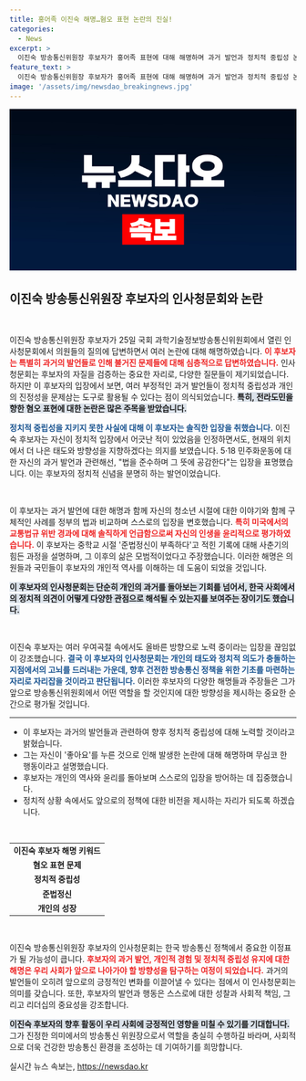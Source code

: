 ```yaml
---
title: 홍어족 이진숙 해명…혐오 표현 논란의 진실!
categories:
  - News
excerpt: >
  이진숙 방송통신위원장 후보자가 홍어족 표현에 대해 해명하며 과거 발언과 정치적 중립성 논란에 직면했습니다. 인사청문회에서의 발언이 화제를 모으고 있습니다. 확인해보세요!
feature_text: >
  이진숙 방송통신위원장 후보자가 홍어족 표현에 대해 해명하며 과거 발언과 정치적 중립성 논란에 직면했습니다. 인사청문회에서의 발언이 화제를 모으고 있습니다. 확인해보세요!
image: '/assets/img/newsdao_breakingnews.jpg'
---
```


<p><img src="/assets/img/newsdao_breakingnews.jpg" alt="cryptoinkorea 속보" /></p>

<h2 data-ke-size="size26">이진숙 방송통신위원장 후보자의 인사청문회와 논란</h2>

<p data-ke-size="size16">&nbsp;</p>

<p>이진숙 방송통신위원장 후보자가 25일 국회 과학기술정보방송통신위원회에서 열린 인사청문회에서 의원들의 질의에 답변하면서 여러 논란에 대해 해명하였습니다. <b><span style="color: #ee2323;">이 후보자는 특별히 과거의 발언들로 인해 불거진 문제들에 대해 심층적으로 답변하였습니다.</span></b> 인사청문회는 후보자의 자질을 검증하는 중요한 자리로, 다양한 질문들이 제기되었습니다. 하지만 이 후보자의 입장에서 보면, 여러 부정적인 과거 발언들이 정치적 중립성과 개인의 진정성을 문제삼는 도구로 활용될 수 있다는 점이 의식되었습니다. <b><span style="background-color: #21538527;">특히, 전라도민을 향한 혐오 표현에 대한 논란은 많은 주목을 받았습니다.</span></b></p>

<p><b><span style="color: #1a5490;">정치적 중립성을 지키지 못한 사실에 대해 이 후보자는 솔직한 입장을 취했습니다.</span></b> 이진숙 후보자는 자신이 정치적 입장에서 어긋난 적이 있었음을 인정하면서도, 현재의 위치에서 더 나은 태도와 방향성을 지향하겠다는 의지를 보였습니다. 5·18 민주화운동에 대한 자신의 과거 발언과 관련해선, "법을 준수하며 그 뜻에 공감한다"는 입장을 표명했습니다. 이는 후보자의 정치적 신념을 분명히 하는 발언이었습니다. </p>

<p data-ke-size="size16">&nbsp;</p>

<p>이 후보자는 과거 발언에 대한 해명과 함께 자신의 청소년 시절에 대한 이야기와 함께 구체적인 사례를 정부의 법과 비교하며 스스로의 입장을 변호했습니다. <b><span style="color: #ee2323;">특히 미국에서의 교통법규 위반 경과에 대해 솔직하게 언급함으로써 자신의 인생을 윤리적으로 평가하였습니다.</span></b> 이 후보자는 중학교 시절 '준법정신이 부족하다'고 적힌 기록에 대해 사춘기의 힘든 과정을 설명하며, 그 이후의 삶은 모범적이었다고 주장했습니다. 이러한 해명은 의원들과 국민들이 후보자의 개인적 역사를 이해하는 데 도움이 되었을 것입니다. </p>

<p><b><span style="background-color: #21538527;">이 후보자의 인사청문회는 단순히 개인의 과거를 돌아보는 기회를 넘어서, 한국 사회에서의 정치적 의견이 어떻게 다양한 관점으로 해석될 수 있는지를 보여주는 장이기도 했습니다.</span></b> </p>

<p data-ke-size="size16">&nbsp;</p>

<p>이진숙 후보자는 여러 우여곡절 속에서도 올바른 방향으로 노력 중이라는 입장을 끊임없이 강조했습니다. <b><span style="color: #1a5490;">결국 이 후보자의 인사청문회는 개인의 태도와 정치적 의도가 충돌하는 지점에서의 고뇌를 드러내는 가운데, 향후 건전한 방송통신 정책을 위한 기초를 마련하는 자리로 자리잡을 것이라고 판단됩니다.</span></b> 이러한 후보자의 다양한 해명들과 주장들은 그가 앞으로 방송통신위원회에서 어떤 역할을 할 것인지에 대한 방향성을 제시하는 중요한 순간으로 평가될 것입니다. </p>

<hr>

<ul>
  <li>이 후보자는 과거의 발언들과 관련하여 향후 정치적 중립성에 대해 노력할 것이라고 밝혔습니다.</li>
  <li>그는 자신이 '좋아요'를 누른 것으로 인해 발생한 논란에 대해 해명하며 무심코 한 행동이라고 설명했습니다.</li>
  <li>후보자는 개인의 역사와 윤리를 돌아보며 스스로의 입장을 방어하는 데 집중했습니다.</li>
  <li>정치적 상황 속에서도 앞으로의 정책에 대한 비전을 제시하는 자리가 되도록 하겠습니다.</li>
</ul>

<p data-ke-size="size16">&nbsp;</p>

<table>
  <tr>
    <td style="text-align: center; height: 17px;"><b>이진숙 후보자 해명 키워드</b></td>
  </tr>
  <tr>
    <td style="text-align: center; height: 17px;"><b>혐오 표현 문제</b></td>
  </tr>
  <tr>
    <td style="text-align: center; height: 17px;"><b>정치적 중립성</b></td>
  </tr>
  <tr>
    <td style="text-align: center; height: 17px;"><b>준법정신</b></td>
  </tr>
  <tr>
    <td style="text-align: center; height: 17px;"><b>개인의 성장</b></td>
  </tr>
</table> 

<p data-ke-size="size16">&nbsp;</p>

<p>이진숙 방송통신위원장 후보자의 인사청문회는 한국 방송통신 정책에서 중요한 이정표가 될 가능성이 큽니다. <b><span style="color: #ee2323;">후보자의 과거 발언, 개인적 경험 및 정치적 중립성 유지에 대한 해명은 우리 사회가 앞으로 나아가야 할 방향성을 탐구하는 여정이 되었습니다.</span></b> 과거의 발언들이 오히려 앞으로의 긍정적인 변화를 이끌어낼 수 있다는 점에서 이 인사청문회는 의미를 갖습니다. 또한, 후보자의 발언과 행동은 스스로에 대한 성찰과 사회적 책임, 그리고 리더십의 중요성을 강조합니다. </p>

<p><b><span style="background-color: #21538527;">이진숙 후보자의 향후 활동이 우리 사회에 긍정적인 영향을 미칠 수 있기를 기대합니다.</span></b> 그가 진정한 의미에서의 방송통신 위원장으로서 역할을 충실히 수행하길 바라며, 사회적으로 더욱 건강한 방송통신 환경을 조성하는 데 기여하기를 희망합니다.</p>
실시간 뉴스 속보는, <a href="https://newsdao.kr" rel="dofollow">https://newsdao.kr</a>


